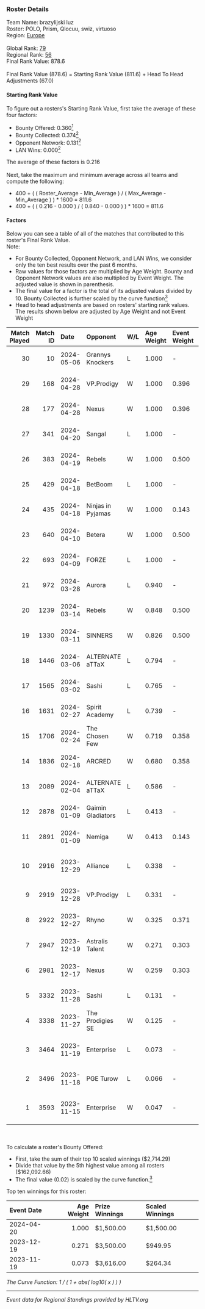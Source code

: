 ### Roster Details<br />
Team Name: brazylijski luz<br />
Roster: POLO, Prism, Qlocuu, swiz, virtuoso<br />
Region: [Europe]( ../standings_europe.md)<br />
<br />
Global Rank: [79](../standings_global.md)<br />
Regional Rank: [56]( ../standings_europe.md)<br />
Final Rank Value:  878.6<br />
<br />
Final Rank Value (878.6) = Starting Rank Value (811.6) + Head To Head Adjustments (67.0)<br />

#### Starting Rank Value<br />
To figure out a rosters's Starting Rank Value, first take the average of these four factors:<br />
- Bounty Offered: 0.360[<sup>1</sup>](#table2)
- Bounty Collected: 0.374[<sup>2</sup>](#table1)
- Opponent Network: 0.131[<sup>2</sup>](#table1)
- LAN Wins: 0.000[<sup>2</sup>](#table1)

The average of these factors is 0.216<br />
<br />
Next, take the maximum and minimum average across all teams and compute the following:<br />
- 400 + ( ( Roster_Average - Min_Average ) / ( Max_Average - Min_Average ) ) * 1600 = 811.6
- 400 + ( ( 0.216 - 0.000 ) / ( 0.840 - 0.000 ) ) * 1600 = 811.6


#### Factors<br />
Below you can see a table of all of the matches that contributed to this roster's Final Rank Value.<br />
Note:<br />

- For Bounty Collected, Opponent Network, and LAN Wins, we consider only the ten best results over the past 6 months.
- Raw values for those factors are multiplied by Age Weight. Bounty and Opponent Network values are also multiplied by Event Weight. The adjusted value is shown in parenthesis.
- The final value for a factor is the total of its adjusted values divided by 10. Bounty Collected is further scaled by the curve function[<sup>3</sup>](#curveFunction)
- Head to head adjustments are based on rosters' starting rank values. The results shown below are adjusted by Age Weight and not Event Weight
<span id="table1"></span><br />


| Match Played | Match ID | Date       | Opponent          | W/L | Age Weight | Event Weight | Bounty Collected | Opponent Network | LAN Wins  | H2H Adj. | Roster                                    |
| -: | -: | :- | :- | :- | :- | :- | :- | :- | :- | -: | :- |
|           30 |       10 | 2024-05-06 | Grannys Knockers  | L   | 1.000      | -            | -                | -                | -         |   -24.45 | POLO, Prism, Qlocuu, swiz, virtuoso       |
|           29 |      168 | 2024-04-28 | VP.Prodigy        | W   | 1.000      | 0.396        | -                | 0.233 (0.093)    | 0 (0.000) |     8.02 | POLO, Prism, Qlocuu, swiz, virtuoso       |
|           28 |      177 | 2024-04-28 | Nexus             | W   | 1.000      | 0.396        | 0.031 (0.012)    | 0.605 (0.240)    | 0 (0.000) |    15.19 | POLO, Prism, Qlocuu, swiz, virtuoso       |
|           27 |      341 | 2024-04-20 | Sangal            | L   | 1.000      | -            | -                | -                | -         |   -14.65 | POLO, Prism, Qlocuu, swiz, virtuoso       |
|           26 |      383 | 2024-04-19 | Rebels            | W   | 1.000      | 0.500        | 0.111 (0.056)    | 0.375 (0.187)    | 0 (0.000) |    22.90 | POLO, Prism, Qlocuu, swiz, virtuoso       |
|           25 |      429 | 2024-04-18 | BetBoom           | L   | 1.000      | -            | -                | -                | -         |    -2.19 | POLO, Prism, Qlocuu, swiz, virtuoso       |
|           24 |      435 | 2024-04-18 | Ninjas in Pyjamas | W   | 1.000      | 0.143        | 0.236 (0.034)    | 0.346 (0.049)    | 0 (0.000) |    24.71 | POLO, Prism, Qlocuu, swiz, virtuoso       |
|           23 |      640 | 2024-04-10 | Betera            | W   | 1.000      | 0.500        | 0.004 (0.002)    | 0.199 (0.100)    | 0 (0.000) |    11.94 | POLO, Prism, Qlocuu, swiz, virtuoso       |
|           22 |      693 | 2024-04-09 | FORZE             | L   | 1.000      | -            | -                | -                | -         |    -4.62 | POLO, Prism, Qlocuu, swiz, virtuoso       |
|           21 |      972 | 2024-03-28 | Aurora            | L   | 0.940      | -            | -                | -                | -         |    -0.76 | POLO, Prism, Qlocuu, swiz, virtuoso       |
|           20 |     1239 | 2024-03-14 | Rebels            | W   | 0.848      | 0.500        | 0.111 (0.047)    | 0.375 (0.159)    | 0 (0.000) |    21.60 | POLO, Prism, Qlocuu, swiz, virtuoso       |
|           19 |     1330 | 2024-03-11 | SINNERS           | W   | 0.826      | 0.500        | 0.033 (0.014)    | 0.749 (0.309)    | 0 (0.000) |    19.71 | POLO, Prism, Qlocuu, swiz, virtuoso       |
|           18 |     1446 | 2024-03-06 | ALTERNATE aTTaX   | L   | 0.794      | -            | -                | -                | -         |    -9.26 | POLO, Prism, Qlocuu, swiz, virtuoso       |
|           17 |     1565 | 2024-03-02 | Sashi             | L   | 0.765      | -            | -                | -                | -         |    -5.91 | Furlan, phr, POLO, Prism, Qlocuu          |
|           16 |     1631 | 2024-02-27 | Spirit Academy    | L   | 0.739      | -            | -                | -                | -         |   -14.38 | POLO, Prism, Qlocuu, swiz, virtuoso       |
|           15 |     1706 | 2024-02-24 | The Chosen Few    | W   | 0.719      | 0.358        | -                | 0.284 (0.073)    | 0 (0.000) |     7.65 | Furlan, phr, POLO, Prism, Qlocuu          |
|           14 |     1836 | 2024-02-18 | ARCRED            | W   | 0.680      | 0.358        | -                | 0.198 (0.048)    | 0 (0.000) |     7.26 | Furlan, phr, POLO, Prism, Qlocuu          |
|           13 |     2089 | 2024-02-04 | ALTERNATE aTTaX   | L   | 0.586      | -            | -                | -                | -         |    -6.60 | Furlan, phr, POLO, Prism, Qlocuu          |
|           12 |     2878 | 2024-01-09 | Gaimin Gladiators | L   | 0.413      | -            | -                | -                | -         |    -0.71 | Furlan, phr, POLO, Prism, Qlocuu          |
|           11 |     2891 | 2024-01-09 | Nemiga            | W   | 0.413      | 0.143        | 0.667 (0.039)    | -                | 0 (0.000) |    12.12 | Furlan, phr, POLO, Prism, Qlocuu          |
|           10 |     2916 | 2023-12-29 | Alliance          | L   | 0.338      | -            | -                | -                | -         |    -4.19 | avid, b0denmaster, PlesseN, robiin, twist |
|            9 |     2919 | 2023-12-28 | VP.Prodigy        | L   | 0.331      | -            | -                | -                | -         |    -7.28 | Furlan, phr, POLO, Qlocuu, swiz           |
|            8 |     2922 | 2023-12-27 | Rhyno             | W   | 0.325      | 0.371        | 0.015 (0.002)    | -                | -         |     4.08 | Furlan, phr, POLO, Qlocuu, swiz           |
|            7 |     2947 | 2023-12-19 | Astralis Talent   | W   | 0.271      | 0.303        | 0.029 (0.002)    | -                | -         |     4.79 | ANSG1, JBOEN, kiR, kroK, tOPZ             |
|            6 |     2981 | 2023-12-17 | Nexus             | W   | 0.259      | 0.303        | 0.031 (0.002)    | 0.605 (0.047)    | -         |     5.18 | Furlan, phr, POLO, Prism, Qlocuu          |
|            5 |     3332 | 2023-11-28 | Sashi             | L   | 0.131      | -            | -                | -                | -         |    -2.76 | Furlan, phr, POLO, Prism, Qlocuu          |
|            4 |     3338 | 2023-11-27 | The Prodigies SE  | W   | 0.125      | -            | -                | -                | -         |     0.66 | jayzaR, jocab, pupcake, TIMhehe, upE      |
|            3 |     3464 | 2023-11-19 | Enterprise        | L   | 0.073      | -            | -                | -                | -         |    -0.75 | bajmi, Demho, ex1st, fr3nd, Klameczka     |
|            2 |     3496 | 2023-11-18 | PGE Turow         | L   | 0.066      | -            | -                | -                | -         |    -1.30 | Furlan, phr, POLO, Prism, Qlocuu          |
|            1 |     3593 | 2023-11-15 | Enterprise        | W   | 0.047      | -            | -                | -                | -         |     0.99 | bajmi, Demho, ex1st, fr3nd, Klameczka     |

<br />
<span id="table2"></span><br />
To calculate a roster's Bounty Offered:<br />

- First, take the sum of their top 10 scaled winnings ($2,714.29)
- Divide that value by the 5th highest value among all rosters ($162,092.66)
- The final value (0.02) is scaled by the curve function.[<sup>3</sup>](#curveFunction)

Top ten winnings for this roster:<br />

| Event Date | Age Weight | Prize Winnings | Scaled Winnings |
| :- | -: | :- | :- |
| 2024-04-20 |      1.000 | $1,500.00      | $1,500.00       |
| 2023-12-19 |      0.271 | $3,500.00      | $949.95         |
| 2023-11-19 |      0.073 | $3,616.00      | $264.34         |


<span id="curveFunction"></span>_The Curve Function: 1 / ( 1 + abs( log10( x ) ) )_<br />

---
_Event data for Regional Standings provided by HLTV.org_<br />
